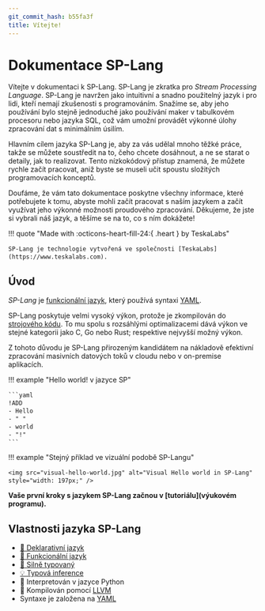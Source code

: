 ```yaml
---
git_commit_hash: b55fa3f
title: Vítejte!
---
```


# Dokumentace SP-Lang

Vítejte v dokumentaci k SP-Lang. SP-Lang je zkratka pro _Stream Processing Language_.
SP-Lang je navržen jako intuitivní a snadno použitelný jazyk i pro lidi, kteří nemají zkušenosti s programováním.
Snažíme se, aby jeho používání bylo stejně jednoduché jako používání maker v tabulkovém procesoru nebo jazyka SQL, což vám umožní provádět výkonné úlohy zpracování dat s minimálním úsilím.

Hlavním cílem jazyka SP-Lang je, aby za vás udělal mnoho těžké práce, takže se můžete soustředit na to, čeho chcete dosáhnout, a ne se starat o detaily, jak to realizovat.
Tento nízkokódový přístup znamená, že můžete rychle začít pracovat, aniž byste se museli učit spoustu složitých programovacích konceptů.

Doufáme, že vám tato dokumentace poskytne všechny informace, které potřebujete k tomu, abyste mohli začít pracovat s naším jazykem a začít využívat jeho výkonné možnosti proudového zpracování. Děkujeme, že jste si vybrali náš jazyk, a těšíme se na to, co s ním dokážete!


!!! quote "Made with :octicons-heart-fill-24:{ .heart } by TeskaLabs"

	
	
	SP-Lang je technologie vytvořená ve společnosti [TeskaLabs](https://www.teskalabs.com).  
	

<!-- <img src="splang-logo.jpg" alt="SP-lang logo" style="width: 128px;" /> -->


## Úvod

_SP-Lang_ je [funkcionální jazyk](https://cs.wikipedia.org/wiki/Funkcionální_programování), který používá syntaxi [YAML](https://cs.wikipedia.org/wiki/YAML).

SP-Lang poskytuje velmi vysoký výkon, protože je zkompilován do [strojového kódu](https://cs.wikipedia.org/wiki/Strojový_kód).
To mu spolu s rozsáhlými optimalizacemi dává výkon ve stejné kategorii jako C, Go nebo Rust; respektive nejvyšší možný výkon.

Z tohoto důvodu je SP-Lang přirozeným kandidátem na nákladově efektivní zpracování masivních datových toků v cloudu nebo v on-premise aplikacích.


!!! example "Hello world! v jazyce SP"

	```yaml
	!ADD
	- Hello
	- " "
	- world
	- "!"
	```


!!! example "Stejný příklad ve vizuální podobě SP-Langu"


	<img src="visual-hello-world.jpg" alt="Visual Hello world in SP-Lang" style="width: 197px;" />

**Vaše první kroky s jazykem SP-Lang začnou v [tutoriálu](výukovém programu).**

## Vlastnosti jazyka SP-Lang

* [📜 Deklarativní jazyk](https://cs.wikipedia.org/wiki/Deklarativní_programování)
* [🔗 Funkcionální jazyk](https://cs.wikipedia.org/wiki/Funkcionální_programování)
* [🔐 Silně typovaný](https://en.wikipedia.org/wiki/Strong_and_weak_typing)
* [💡 Typová inference](https://cs.wikipedia.org/wiki/Typová_inference)
* 🐍 Interpretován v jazyce Python
* 🚀 Kompilován pomocí [LLVM](https://llvm.org/)
* Syntaxe je založena na [YAML](https://en.wikipedia.org/wiki/YAML)

